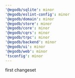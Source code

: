 ```yaml
---
'@egodb/sqlite': minor
'@egodb/eslint-config': minor
'@egodb/domain': minor
'@egodb/store': minor
'@egodb/core': minor
'@egodb/cqrs': minor
'@egodb/trpc': minor
'@egodb/backend': minor
'@egodb/ui': minor
'@egodb/web': minor
'tsconfig': minor
---
```


first changeset

